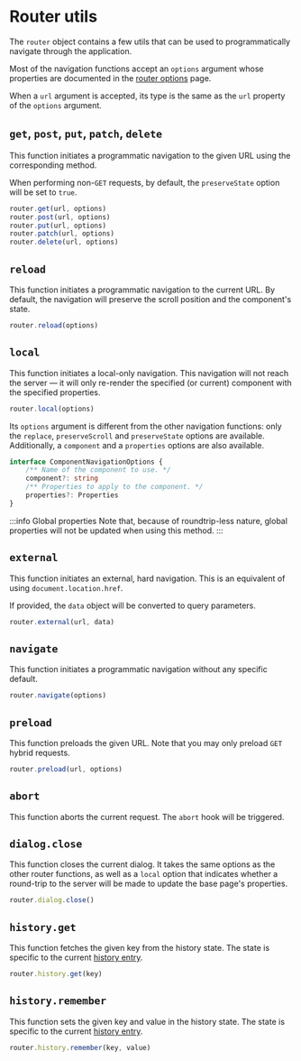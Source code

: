 # Router utils

The `router` object contains a few utils that can be used to programmatically navigate through the application.

Most of the navigation functions accept an `options` argument whose properties are documented in the [router options](./options.md) page.

When a `url` argument is accepted, its type is the same as the `url` property of the `options` argument.

## `get`, `post`, `put`, `patch`, `delete`

This function initiates a programmatic navigation to the given URL using the corresponding method. 

When performing non-`GET` requests, by default, the `preserveState` option will be set to `true`.

```ts
router.get(url, options)
router.post(url, options)
router.put(url, options)
router.patch(url, options)
router.delete(url, options)
```

## `reload`

This function initiates a programmatic navigation to the current URL. By default, the navigation will preserve the scroll position and the component's state.

```ts
router.reload(options)
```

## `local`

This function initiates a local-only navigation. This navigation will not reach the server — it will only re-render the specified (or current) component with the specified properties.

```ts
router.local(options)
```

Its `options` argument is different from the other navigation functions: only the `replace`, `preserveScroll` and `preserveState` options are available. Additionally, a `component` and a `properties` options are also available.

```ts
interface ComponentNavigationOptions {
	/** Name of the component to use. */
	component?: string
	/** Properties to apply to the component. */
	properties?: Properties
}
```

:::info Global properties
Note that, because of roundtrip-less nature, global properties will not be updated when using this method.
:::

## `external`

This function initiates an external, hard navigation. This is an equivalent of using `document.location.href`.

If provided, the `data` object will be converted to query parameters.

```ts
router.external(url, data)
```


## `navigate`

This function initiates a programmatic navigation without any specific default.

```ts
router.navigate(options)
```

## `preload`

This function preloads the given URL. Note that you may only preload `GET` hybrid requests.

```ts
router.preload(url, options)
```

## `abort`

This function aborts the current request. The `abort` hook will be triggered.

## `dialog.close`

This function closes the current dialog. It takes the same options as the other router functions, as well as a `local` option that indicates whether a round-trip to the server will be made to update the base page's properties.

```ts
router.dialog.close()
```

## `history.get`

This function fetches the given key from the history state. The state is specific to the current [history entry](https://developer.mozilla.org/en-US/docs/Web/API/History).

```ts
router.history.get(key)
```

## `history.remember`

This function sets the given key and value in the history state. The state is specific to the current [history entry](https://developer.mozilla.org/en-US/docs/Web/API/History).

```ts
router.history.remember(key, value)
```
